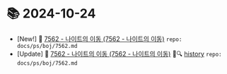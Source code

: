 # 📚 2024-10-24
- [New!] 📗 [7562 - 나이트의 이동 (7562 - 나이트의 이동)](https://til.qriosity.dev/featured/ps/boj/7562) `repo: docs/ps/boj/7562.md`
- [Update] 📙 [7562 - 나이트의 이동 (7562 - 나이트의 이동)](https://til.qriosity.dev/featured/ps/boj/7562) 📃🔍 [history](https://github.com/Queue-ri/TIL/commits/main/docs/ps/boj/7562.md?since=2024-10-24T00:00:00Z&until=2024-10-24T23:59:59Z) `repo: docs/ps/boj/7562.md`
